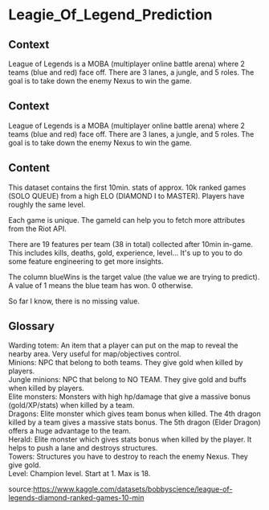 # Leagie_Of_Legend_Prediction

## Context
League of Legends is a MOBA (multiplayer online battle arena) where 2 teams (blue and red) face off. There are 3 lanes, a jungle, and 5 roles. The goal is to take down the enemy Nexus to win the game.

## Context
League of Legends is a MOBA (multiplayer online battle arena) where 2 teams (blue and red) face off. There are 3 lanes, a jungle, and 5 roles. The goal is to take down the enemy Nexus to win the game.

## Content
This dataset contains the first 10min. stats of approx. 10k ranked games (SOLO QUEUE) from a high ELO (DIAMOND I to MASTER). Players have roughly the same level.<br>

Each game is unique. The gameId can help you to fetch more attributes from the Riot API.<br>

There are 19 features per team (38 in total) collected after 10min in-game. This includes kills, deaths, gold, experience, level… It's up to you to do some feature engineering to get more insights.<br>

The column blueWins is the target value (the value we are trying to predict). A value of 1 means the blue team has won. 0 otherwise.<br>

So far I know, there is no missing value.<br>

## Glossary
Warding totem: An item that a player can put on the map to reveal the nearby area. Very useful for map/objectives control.<br>
Minions: NPC that belong to both teams. They give gold when killed by players.<br>
Jungle minions: NPC that belong to NO TEAM. They give gold and buffs when killed by players.<br>
Elite monsters: Monsters with high hp/damage that give a massive bonus (gold/XP/stats) when killed by a team.<br>
Dragons: Elite monster which gives team bonus when killed. The 4th dragon killed by a team gives a massive stats bonus. The 5th dragon (Elder Dragon) offers a huge advantage to the team.<br>
Herald: Elite monster which gives stats bonus when killed by the player. It helps to push a lane and destroys structures.<br>
Towers: Structures you have to destroy to reach the enemy Nexus. They give gold.<br>
Level: Champion level. Start at 1. Max is 18.<br>

source:https://www.kaggle.com/datasets/bobbyscience/league-of-legends-diamond-ranked-games-10-min
